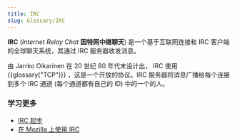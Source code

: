 ```yaml
---
title: IRC
slug: Glossary/IRC
---
```


**IRC** (_Internet Relay Chat_ **因特网中继聊天**) 是一个基于互联网连接和 IRC 客户端的全球聊天系统，其通过 IRC 服务器收发消息。

由 Jarrko Oikarinen 在 20 世纪 80 年代末设计出， IRC 使用 {{glossary("TCP")}} ，这是一个开放的协议。IRC 服务器将消息广播给每个连接到多个 IRC 通道 (每个通道都有自己的 ID) 中的一个的人。

### 学习更多

- [IRC 起步](/zh-CN/docs/Mozilla/QA/Getting_Started_with_IRC)
- [在 Mozilla 上使用 IRC](https://wiki.mozilla.org/IRC)
